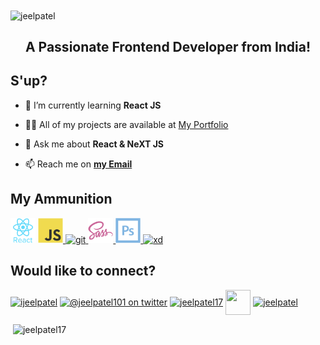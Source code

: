 <div>
  <img align="center" src="https://svgshare.com/i/X0X.svg" alt="jeelpatel" height="100" width="1000" />
  <h2 align="center">A Passionate Frontend Developer from India!</h2>

  <h2>S'up?</h2>

  - 🌱 I’m currently learning **React JS**

  - 👨‍💻 All of my projects are available at [My Portfolio](http://jeelpatel.ml)

  - 💬 Ask me about **React & NeXT JS**

  - 📫 Reach me on **[my Email](mailto:jeelpateldev@gmail.com)**


  <p>
    <h2>My Ammunition</h2>
    <a href="https://reactjs.org/" target="_blank"> <img src="https://raw.githubusercontent.com/devicons/devicon/master/icons/react/react-original-wordmark.svg" alt="react" width="40" height="40"/></a>
     <a href="https://developer.mozilla.org/en-US/docs/Web/JavaScript" target="_blank"> <img src="https://raw.githubusercontent.com/devicons/devicon/master/icons/javascript/javascript-original.svg" alt="javascript" width="40" height="40"/> </a> 
    <a href="https://git-scm.com/" target="_blank"> <img src="https://www.vectorlogo.zone/logos/git-scm/git-scm-icon.svg" alt="git" width="40" height="40"/> </a> 
    <a href="https://sass-lang.com" target="_blank"> <img src="https://raw.githubusercontent.com/devicons/devicon/master/icons/sass/sass-original.svg" alt="sass" width="40" height="40"/> </a> 
    <a href="https://www.photoshop.com/en" target="_blank"> <img src="https://raw.githubusercontent.com/devicons/devicon/master/icons/photoshop/photoshop-line.svg" alt="photoshop" width="40" height="40"/> </a> 
    <a href="https://www.adobe.com/products/xd.html" target="_blank"> <img src="https://cdn.worldvectorlogo.com/logos/adobe-xd.svg" alt="xd" width="40" height="40"/> </a> 
  </p>


  <p>
    <h2>Would like to connect?</h2>
    <a href="https://instagram.com/ijeelpatel" target="blank"><img align="center" src="https://svgshare.com/i/X0t.svg" alt="ijeelpatel" height="40" width="40" /></a>
    <a href="https://twitter.com/jeelpatel101" target="blank"><img align="center" src="https://svgshare.com/i/X1D.svg" alt="@jeelpatel101 on twitter" height="40" width="40" /></a>
    <a href="https://linkedin.com/in/jeelpatel101" target="blank"><img align="center" src="https://svgshare.com/i/Wz0.svg" alt="jeelpatel17" height="40" width="40" /></a>
    <a href="https://stackoverflow.com/users/15842907/jeel-patel" target="blank"><img align="center" src="https://svgshare.com/i/X1Q.svg" height="40" width="40" /></a>
    <a href="https://codepen.io/jeelpatel" target="blank"><img align="center" src="https://svgshare.com/i/X0u.svg" alt="jeelpatel" height="40" width="40" /></a>
  </p>

  <p>&nbsp;<img align="center" src="https://github-readme-stats.vercel.app/api?username=jeelpatel17&theme=radical&show_icons=true" alt="jeelpatel17" /></p>
</div>
